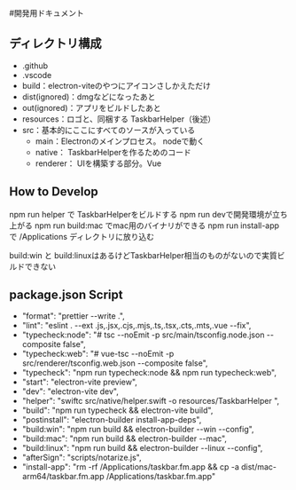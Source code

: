 #開発用ドキュメント

## ディレクトリ構成

- .github
- .vscode
- build：electron-viteのやつにアイコンさしかえただけ
- dist(ignored)：dmgなどになったあと
- out(ignored)：アプリをビルドしたあと
- resources：ロゴと、同梱する TaskbarHelper（後述）
- src：基本的にここにすべてのソースが入っている
   - main：Electronのメインプロセス。 nodeで動く
   - native： TaskbarHelperを作るためのコード
   - renderer： UIを構築する部分。Vue

## How to Develop
npm run helper で TaskbarHelperをビルドする
npm run devで開発環境が立ち上がる
npm run build:mac でmac用のバイナリができる
npm run install-app で /Applications ディレクトリに放り込む

build:win と build:linuxはあるけどTaskbarHelper相当のものがないので実質ビルドできない
 
## package.json Script
- "format": "prettier --write .",
- "lint": "eslint . --ext .js,.jsx,.cjs,.mjs,.ts,.tsx,.cts,.mts,.vue --fix",
- "typecheck:node": "# tsc --noEmit -p src/main/tsconfig.node.json --composite false",
- "typecheck:web": "# vue-tsc --noEmit -p src/renderer/tsconfig.web.json --composite false",
- "typecheck": "npm run typecheck:node && npm run typecheck:web",
- "start": "electron-vite preview",
- "dev": "electron-vite dev",
- "helper": "swiftc src/native/helper.swift -o resources/TaskbarHelper ",
- "build": "npm run typecheck && electron-vite build",
- "postinstall": "electron-builder install-app-deps",
- "build:win": "npm run build && electron-builder --win --config",
- "build:mac": "npm run build && electron-builder --mac",
- "build:linux": "npm run build && electron-builder --linux --config",
- "afterSign": "scripts/notarize.js",
- "install-app": "rm -rf /Applications/taskbar.fm.app && cp -a dist/mac-arm64/taskbar.fm.app /Applications/taskbar.fm.app"
 
